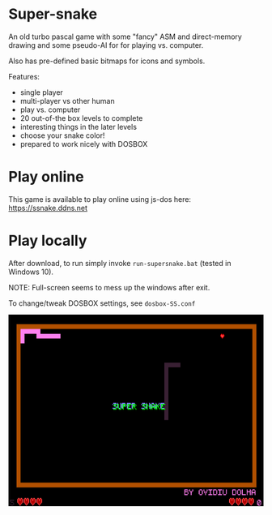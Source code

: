 # Super-snake

An old turbo pascal game with some "fancy" ASM and direct-memory drawing and some pseudo-AI for for playing vs. computer.

Also has pre-defined basic bitmaps for icons and symbols.

Features:
- single player
- multi-player vs other human
- play vs. computer
- 20 out-of-the box levels to complete
- interesting things in the later levels
- choose your snake color!
- prepared to work nicely with DOSBOX

# Play online

This game is available to play online using js-dos here: https://ssnake.ddns.net

# Play locally

After download, to run simply invoke `run-supersnake.bat` (tested in Windows 10).

NOTE: Full-screen seems to mess up the windows after exit.

To change/tweak DOSBOX settings, see `dosbox-SS.conf`

![Screenshot](/screenshot.png)
